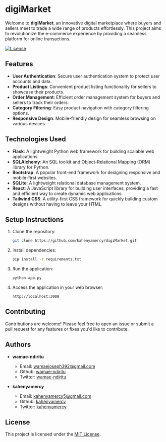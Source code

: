 # digiMarket

Welcome to **digiMarket**, an innovative digital marketplace where buyers and sellers meet to trade a wide range of products effortlessly. This project aims to revolutionize the e-commerce experience by providing a seamless platform for online transactions.

[![License](https://img.shields.io/badge/license-MIT-blue.svg)](https://opensource.org/licenses/MIT)

## Features

- **User Authentication**: Secure user authentication system to protect user accounts and data.
- **Product Listings**: Convenient product listing functionality for sellers to showcase their products.
- **Order Management**: Efficient order management system for buyers and sellers to track their orders.
- **Category Filtering**: Easy product navigation with category filtering options.
- **Responsive Design**: Mobile-friendly design for seamless browsing on various devices.

## Technologies Used

- **Flask**: A lightweight Python web framework for building scalable web applications.
- **SQLAlchemy**: An SQL toolkit and Object-Relational Mapping (ORM) library for Python.
- **Bootstrap**: A popular front-end framework for designing responsive and mobile-first websites.
- **SQLite**: A lightweight relational database management system.
- **React**: A JavaScript library for building user interfaces, providing a fast and efficient way to create dynamic web applications.
- **Tailwind CSS**: A utility-first CSS framework for quickly building custom designs without having to leave your HTML.

## Setup Instructions

1. Clone the repository:

    ```bash
    git clone https://github.com/kahenyamercy/digiMarket.git
    ```

2. Install dependencies:

    ```bash
    pip install -r requirements.txt
    ```

3. Run the application:

    ```bash
    python app.py
    ```

4. Access the application in your web browser:

    ```
    http://localhost:3000
    ```

## Contributing

Contributions are welcome! Please feel free to open an issue or submit a pull request for any features or fixes you'd like to contribute.

## Authors

- **wamae-ndiritu**
    - Email: wamaejoseph392@gmail.com
    - Github: [wamae-ndiritu](https://github.com/wamae-ndiritu)
    - Twitter: [wamae-ndiritu](https://twitter.com/wamae-ndiritu)

- **kahenyamercy**
    - Email: kahenyamercy5@gmail.com
    - Github: [kahenyamercy](https://github.com/kahenyamercy)
    - Twitter: [kahenyamercy](https://twitter.com/kahenyamercy)

## License

This project is licensed under the [MIT License](LICENSE).

